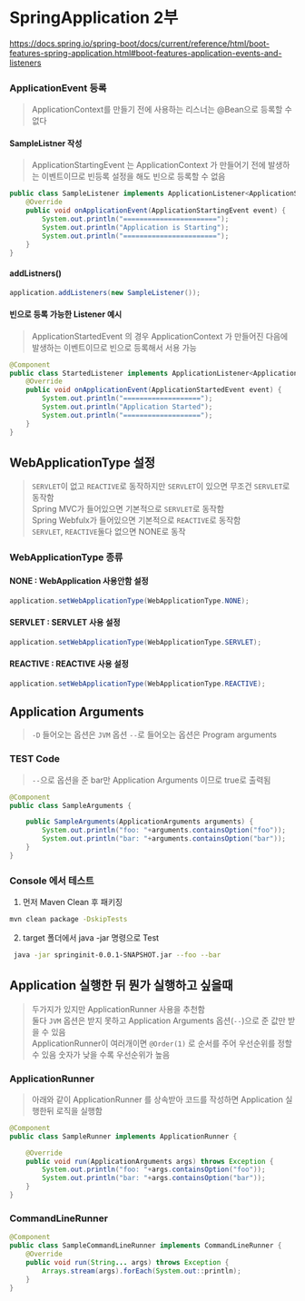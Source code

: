 # SpringApplication 2부
https://docs.spring.io/spring-boot/docs/current/reference/html/boot-features-spring-application.html#boot-features-application-events-and-listeners

### ApplicationEvent 등록
> ApplicationContext를 만들기 전에 사용하는 리스너는 @Bean으로 등록할 수 없다  
  
#### SampleListner 작성
> ApplicationStartingEvent 는 ApplicationContext 가 만들어기 전에 발생하는 이벤트이므로 빈등록 설정을 해도 빈으로 등록할 수 없음
```java
public class SampleListener implements ApplicationListener<ApplicationStartingEvent> {
    @Override
    public void onApplicationEvent(ApplicationStartingEvent event) {
        System.out.println("=======================");
        System.out.println("Application is Starting");
        System.out.println("=======================");
    }
}
```

#### addListners()
```java
application.addListeners(new SampleListener());
```

#### 빈으로 등록 가능한 Listener 예시
> ApplicationStartedEvent 의 경우 ApplicationContext 가 만들어진 다음에 발생하는 이벤트이므로 빈으로 등록해서 서용 가능
```java
@Component
public class StartedListener implements ApplicationListener<ApplicationStartedEvent> {
    @Override
    public void onApplicationEvent(ApplicationStartedEvent event) {
        System.out.println("===================");
        System.out.println("Application Started");
        System.out.println("===================");
    }
}
```

## WebApplicationType 설정
> `SERVLET`이 없고 `REACTIVE`로 동작하지만 `SERVLET`이 있으면 무조건 `SERVLET`로 동작함  
> Spring MVC가 들어있으면 기본적으로 `SERVLET`로 동작함  
> Spring Webfulx가 들어있으면 기본적으로 `REACTIVE`로 동작함  
> `SERVLET`, `REACTIVE`둘다 없으면 NONE로 동작  

### WebApplicationType 종류
#### NONE : WebApplication 사용안함 설정
```java
application.setWebApplicationType(WebApplicationType.NONE);
```
#### SERVLET : SERVLET 사용 설정
```java
application.setWebApplicationType(WebApplicationType.SERVLET);
```
#### REACTIVE : REACTIVE 사용 설정
```java
application.setWebApplicationType(WebApplicationType.REACTIVE);
```

## Application Arguments
> `-D` 들어오는 옵션은 `JVM` 옵션 `--`로 들어오는 옵션은 Program arguments  

### TEST Code
> `--`으로 옵션을 준 bar만 Application Arguments 이므로 true로 출력됨
```java
@Component
public class SampleArguments {

    public SampleArguments(ApplicationArguments arguments) {
        System.out.println("foo: "+arguments.containsOption("foo"));
        System.out.println("bar: "+arguments.containsOption("bar"));
    }
}
```

### Console 에서 테스트
1. 먼저 Maven Clean 후 패키징
```bash
mvn clean package -DskipTests
```

2. target 폴더에서 java -jar 명령으로 Test
```bash
 java -jar springinit-0.0.1-SNAPSHOT.jar --foo --bar
```

## Application 실행한 뒤 뭔가 실행하고 싶을때
> 두가지가 있지만 ApplicationRunner 사용을 추천함  
> 둘다 `JVM` 옵션은 받지 못하고 Application Arguments 옵션(`--`)으로 준 값만 받을 수 있음  
> ApplicationRunner이 여러개이면 `@Order(1)` 로 순서를 주어 우선순위를 정할 수 있음 숫자가 낮을 수록 우선순위가 높음  

### ApplicationRunner
> 아래와 같이 ApplicationRunner 를 상속받아 코드를 작성하면 Application 실행한뒤 로직을 실행함
```java
@Component
public class SampleRunner implements ApplicationRunner {

    @Override
    public void run(ApplicationArguments args) throws Exception {
        System.out.println("foo: "+args.containsOption("foo"));
        System.out.println("bar: "+args.containsOption("bar"));
    }
}
```

### CommandLineRunner
```java
@Component
public class SampleCommandLineRunner implements CommandLineRunner {
    @Override
    public void run(String... args) throws Exception {
        Arrays.stream(args).forEach(System.out::println);
    }
}
```